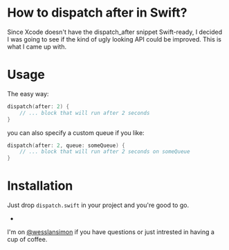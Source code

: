 How to dispatch after in Swift?
====================

Since Xcode doesn't have the dispatch_after snippet Swift-ready, I decided I was going to see if the kind of ugly looking API could be improved.
This is what I came up with.

# Usage
The easy way:
```Swift
dispatch(after: 2) {
    // ... block that will run after 2 seconds
}
```

you can also specify a custom queue if you like:
```Swift
dispatch(after: 2, queue: someQueue) {
    // ... block that will run after 2 seconds on someQueue
}
```

# Installation
Just drop `dispatch.swift` in your project and you're good to go.

-
I'm on [@wesslansimon](https://twitter.com/wesslansimon) if you have questions or just intrested in having a cup of coffee.
